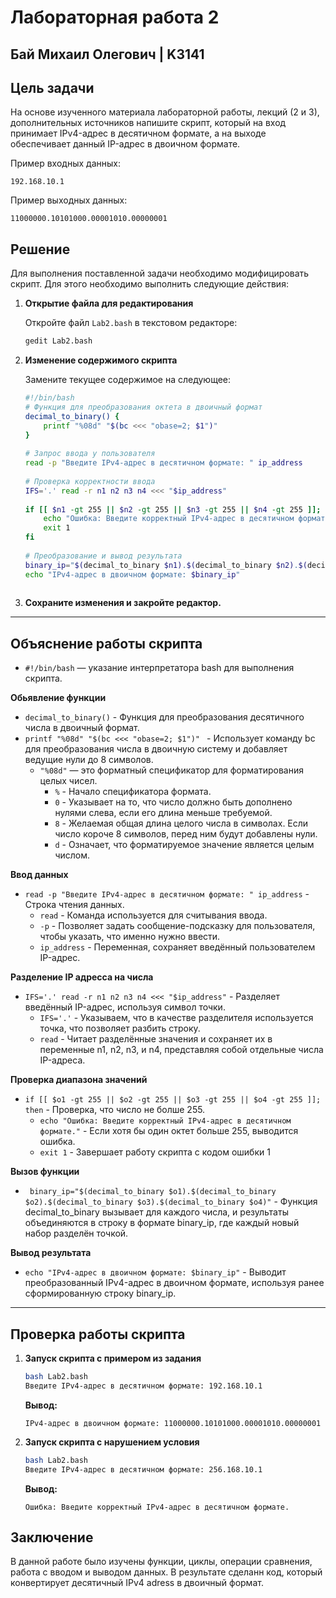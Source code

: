 # Лабораторная работа 2
## Бай Михаил Олегович | K3141

## Цель задачи

На основе изученного материала лабораторной работы, лекций (2 и 3), дополнительных источников напишите скрипт, который на вход принимает IPv4-адрес в десятичном формате, а на выходе обеспечивает данный IP-адрес в двоичном формате.

Пример входных данных:

```192.168.10.1```

Пример выходныx данных:

```11000000.10101000.00001010.00000001```

## Решение 
Для выполнения поставленной задачи необходимо модифицировать скрипт. Для этого необходимо выполнить следующие действия:

1. **Открытие файла для редактирования**

   Откройте файл `Lab2.bash` в текстовом редакторе:

   ```bash
   gedit Lab2.bash
   ```

2. **Изменение содержимого скрипта**

   Замените текущее содержимое на следующее:

   ```bash 
   #!/bin/bash
   # Функция для преобразования октета в двоичный формат
   decimal_to_binary() {
       printf "%08d" "$(bc <<< "obase=2; $1")"
   }
    
   # Запрос ввода у пользователя
   read -p "Введите IPv4-адрес в десятичном формате: " ip_address
    
   # Проверка корректности ввода
   IFS='.' read -r n1 n2 n3 n4 <<< "$ip_address"
    
   if [[ $n1 -gt 255 || $n2 -gt 255 || $n3 -gt 255 || $n4 -gt 255 ]]; then
       echo "Ошибка: Введите корректный IPv4-адрес в десятичном формате."
       exit 1
   fi
    
   # Преобразование и вывод результата
   binary_ip="$(decimal_to_binary $n1).$(decimal_to_binary $n2).$(decimal_to_binary $n3).$(decimal_to_binary $n4)"
   echo "IPv4-адрес в двоичном формате: $binary_ip"
 
   ```

3. **Сохраните изменения и закройте редактор.**

---

## Объяснение работы скрипта

- `#!/bin/bash` — указание интерпретатора bash для выполнения скрипта.

**Обьявление функции**

- `decimal_to_binary()` - Функция для преобразования десятичного числа в двоичный формат.
- `printf "%08d" "$(bc <<< "obase=2; $1")" ` - Использует команду bc для преобразования числа в двоичную систему и добавляет ведущие нули до 8 символов.
  - `"%08d"` — это форматный спецификатор для форматирования целых чисел.
    - `%` - Начало спецификатора формата.
    - `0` - Указывает на то, что число должно быть дополнено нулями слева, если его длина меньше требуемой.
    - `8` - Желаемая общая длина целого числа в символах. Если число короче 8 символов, перед ним будут добавлены нули.
    - `d` - Означает, что форматируемое значение является целым числом.

**Ввод данных**
- `read -p "Введите IPv4-адрес в десятичном формате: " ip_address` - Строка чтения данных.
  - `read` - Команда используется для считывания ввода.
  - `-p` - Позволяет задать сообщение-подсказку для пользователя, чтобы указать, что именно нужно ввести.
  - `ip_address` - Переменная, сохраняет введённый пользователем IP-адрес.

**Разделение IP адресса на числа**
- `IFS='.' read -r n1 n2 n3 n4 <<< "$ip_address"` - Разделяет введённый IP-адрес, используя символ точки.
  - `IFS='.'` - Указываем, что в качестве разделителя используется точка, что позволяет разбить строку.
  - `read` - Читает разделённые значения и сохраняет их в переменные n1, n2, n3, и n4, представляя собой отдельные числа IP-адреса.
 
**Проверка диапазона значений**
- ` if [[ $o1 -gt 255 || $o2 -gt 255 || $o3 -gt 255 || $o4 -gt 255 ]]; then ` - Проверка, что число не болше 255.
  - `echo "Ошибка: Введите корректный IPv4-адрес в десятичном формате."` - Если хотя бы один октет больше 255, выводится ошибка.
  - `exit 1` - Завершает работу скрипта с кодом ошибки 1

**Вызов функции**
- ` binary_ip="$(decimal_to_binary $o1).$(decimal_to_binary $o2).$(decimal_to_binary $o3).$(decimal_to_binary $o4)"` - Функция decimal_to_binary вызывает для каждого числа, и результаты объединяются в строку в формате binary_ip, где каждый новый набор разделён точкой.

**Вывод результата**
- `echo "IPv4-адрес в двоичном формате: $binary_ip"` - Выводит преобразованный IPv4-адрес в двоичном формате, используя ранее сформированную строку binary_ip.
---

## Проверка работы скрипта

1. **Запуск скрипта с примером из задания**

   ```bash
   bash Lab2.bash
   Введите IPv4-адрес в десятичном формате: 192.168.10.1
   ```

   **Вывод:**

   ```
   IPv4-адрес в двоичном формате: 11000000.10101000.00001010.00000001
   ```

   

2. **Запуск скрипта с нарушением условия**

   ```bash
   bash Lab2.bash
   Введите IPv4-адрес в десятичном формате: 256.168.10.1
   ```

   **Вывод:**

   ```
   Ошибка: Введите корректный IPv4-адрес в десятичном формате.
   ```

## Заключение 
В данной работе было изучены функции, циклы, операции сравнения, работа с вводом и выводом данных. В результате сделанн код, который конвертирует десятичный IPv4 adress в двоичный формат.
